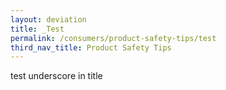```yaml
---
layout: deviation
title: _Test
permalink: /consumers/product-safety-tips/test
third_nav_title: Product Safety Tips
---
```


test underscore in title
